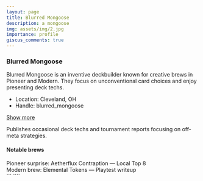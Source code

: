 ```yaml
---
layout: page
title: Blurred Mongoose
description: a mongoose
img: assets/img/2.jpg
importance: profile
giscus_comments: true
---
```


### Blurred Mongoose

<div class="profile">

Blurred Mongoose is an inventive deckbuilder known for creative brews in Pioneer and Modern. They focus on unconventional card choices and enjoy presenting deck techs.

- Location: Cleveland, OH
- Handle: blurred_mongoose

<div class="collapsible">
  <p>
    <a class="btn btn-sm btn-outline-primary" data-bs-toggle="collapse" href="#mongoose-more" role="button" aria-expanded="false" aria-controls="mongoose-more">Show more</a>
  </p>
  <div class="collapse" id="mongoose-more">
    <p>Publishes occasional deck techs and tournament reports focusing on off-meta strategies.</p>
  </div>
</div>

#### Notable brews

<div class="publications-grid">
  <div class="pub">Pioneer surprise: Aetherflux Contraption — Local Top 8</div>
  <div class="pub">Modern brew: Elemental Tokens — Playtest writeup</div>
</div>

</div>
```
````
